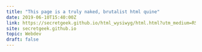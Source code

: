 ```yaml
---
title: "This page is a truly naked, brutalist html quine"
date: 2019-06-10T15:40:00Z
link: https://secretgeek.github.io/html_wysiwyg/html.html?utm_medium=RSS&utm_source=hune
site: secretgeek.github.io
topic: Webdev
draft: false
---
```


